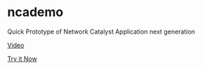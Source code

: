# ncademo

Quick Prototype of Network Catalyst Application next generation

[Video](https://youtu.be/WlHwuJLVFKE)

[Try it Now](https://jtree.treenotation.org/designer/#grammar%0A%20ncaNode%0A%20%20description%20Demo%20Tree%20Language%20for%20Network%20Catalyst%20Application.%0A%20%20root%0A%20%20inScope%20abstractQuestionNode%20abstractIntQuestionNode%20abstractEnumQuestionNode%0A%20keywordCell%0A%20stringCell%0A%20%20highlightScope%20string%0A%20intCell%0A%20startupStageEnumCell%0A%20%20enum%20Concept%20Prototype%20UserTesting%20LessThan%241MRevenue%20Over%241MRevenue%0A%20%20highlightScope%20storage.type.enum%0A%20sectorCell%0A%20%20enum%20Advertising%20AI%26machinelearning%20AR%26VR%20Autonomousvehicles%2Cdrones%26robotics%20Biotech%20Blockchain%2Cbitcoin%2Ccryptocurrency%2Cethereum%20Consumergoods%20ConsumerservicesIncludessocial%2Cdigitalmedia%20Developertools%20eCommerce%2Cshopping%2Cretail%20Education%20Energy%2Ccleantech%20Enterpriseservicesandsoftware%20Gaming%26entertainment%20Finance%2Clending%2Cinvestments%2Cinsurance%2Cpayments%20Food%2Cbeverage%26agriculture%20Healthcare%2Cmedicine%2Cmeddevices%2Cpharma%20Industrialgoods%26manufacturing%20Realestate%20Security%20Space%20Transportation%2Ctravel%20Other%0A%20%20highlightScope%20constant.numeric.integer%0A%20abstractQuestionNode%0A%20%20abstract%0A%20%20cells%20keywordCell%0A%20%20catchAllCellType%20stringCell%0A%20abstractIntQuestionNode%0A%20%20abstract%0A%20%20cells%20keywordCell%20intCell%0A%20abstractEnumQuestionNode%0A%20%20crux%20abstractEnumQuestion%0A%20%20abstract%0A%20companyNameNode%0A%20%20crux%20companyName%0A%20%20description%20Company%20name%0A%20%20required%0A%20%20extends%20abstractQuestionNode%0A%20descriptionNode%0A%20%20crux%20description%0A%20%20description%20What's%20the%201-line%20descriptor%20for%20your%20startup%3F%0A%20%20extends%20abstractQuestionNode%0A%20needOrOpportunityNode%0A%20%20crux%20needOrOpportunity%0A%20%20description%20What%20need%20or%20opportunity%20do%20you%20address%3F%0A%20%20extends%20abstractQuestionNode%0A%20uniqueAdvantageNode%0A%20%20crux%20uniqueAdvantage%0A%20%20description%20What%E2%80%99s%20your%20unique%20insight%2C%20approach%20or%20advantage%3F%0A%20%20extends%20abstractQuestionNode%0A%20totalAddressableMarketNode%0A%20%20crux%20totalAddressableMarket%0A%20%20description%20How%20big%20is%20the%20market%3F%20Walk%20us%20through%20how%20this%20becomes%20a%20%24100M%20revenue%20business.%0A%20%20extends%20abstractQuestionNode%0A%20whyThisNode%0A%20%20crux%20whyThis%0A%20%20description%20Why%20did%20you%20decide%20to%20pursue%20this%3F%20What%2C%20if%20any%2C%20relevant%20background%20do%20you%20and%2For%20your%20team%20have%3F%0A%20%20extends%20abstractQuestionNode%0A%20howWillYouAttractUsersNode%0A%20%20crux%20howWillYouAttractUsers%0A%20%20description%20How%20will%20you%20attract%20users%3F%0A%20%20extends%20abstractQuestionNode%0A%20howWillWeEarnMoneyNode%0A%20%20crux%20howWillWeEarnMoney%0A%20%20description%20How%20do%20you...or%20will%20you...earn%20money%3F%0A%20%20extends%20abstractQuestionNode%0A%20competitorsNode%0A%20%20crux%20competitors%0A%20%20description%20What%20competitors%20or%20alternatives%20matter%3F%20How%20are%20you%20different%20%26%20better%3F%0A%20%20extends%20abstractQuestionNode%0A%20whatKeepsYouUpAtNightNode%0A%20%20crux%20whatKeepsYouUpAtNight%0A%20%20description%20Who%20or%20what%20worries%20you%3F%20What%20keeps%20you%20up%20at%20night%3F%0A%20%20extends%20abstractQuestionNode%0A%20startupStageNode%0A%20%20crux%20startupStage%0A%20%20description%20Which%20best%20describes%20your%20stage%20as%20a%20startup%3F%0A%20%20required%0A%20%20extends%20abstractEnumQuestionNode%0A%20%20cells%20keywordCell%20startupStageEnumCell%0A%20tractionNode%0A%20%20crux%20traction%0A%20%20description%20In%20a%20nutshell%2C%20summarize%20your%20traction%20to-date.%0A%20%20extends%20abstractQuestionNode%0A%20topPrioritiesNode%0A%20%20crux%20topPriorities%0A%20%20description%20What%20goals%20or%20milestones%20are%20your%20top%20priorities%3F%0A%20%20extends%20abstractQuestionNode%0A%20monthlyBurnNode%0A%20%20crux%20monthlyBurn%0A%20%20description%20What%20is%20your%20monthly%20cash%20burn%3F%0A%20%20extends%20abstractIntQuestionNode%0A%20runwayMonthsNode%0A%20%20crux%20runwayMonths%0A%20%20description%20How%20many%20months%20of%20runway%20do%20you%20have%3F%0A%20%20extends%20abstractIntQuestionNode%0A%20fundraisingProcessNode%0A%20%20crux%20fundraisingProcess%0A%20%20description%20If%20you%20plan%20to%20raise%20money%2C%20what%20will%20your%20fundraising%20process%20look%20like%3F%0A%20%20extends%20abstractQuestionNode%0A%20pitchDeckNode%0A%20%20crux%20pitchDeck%0A%20%20description%20Upload%20your%20pitch%20deck%2C%20if%20you'd%20like.%0A%20%20extends%20abstractQuestionNode%0A%20sectorNode%0A%20%20crux%20sector%0A%20%20description%20Which%20sector%20best%20fits%20your%20startup%3F%20Pick%20just%201.%20Know%20this%20can%20be%20tricky!%0A%20%20extends%20abstractQuestionNode%0A%20%20cells%20keywordCell%20sectorCell%0A%20emailAddressNode%0A%20%20crux%20emailAddress%0A%20%20description%20What's%20your%20email%20address%3F%0A%20%20extends%20abstractQuestionNode%0Asample%0A%20companyName%20Google%20Inc.%0A%20description%20Organize%20the%20world's%20information%20and%20slap%20a%20bunch%20of%20ads%20on%20it.%0A%20needOrOpportunity%20Web%20has%20great%20information%20but%20hard%20to%20find%20it.%0A%20uniqueAdvantage%20Larry's%20brother%20sold%20a%20web%20startup%20for%20a%20ton%20of%20money.%20We%20are%20Standford%20PhD%20students.%0A%20totalAddressableMarket%20People%20search%20for%20information%20like%20%22cars%20to%20buy%22.%20We%20show%20ads%20on%20the%20right%20in%20a%20different%20color.%20When%20someone%20clicks%20an%20ad%20we%20get%20paid.%20Slowly%20over%20time%2C%20when%20we%20want%20to%20make%20more%20money%2C%20as%20millions%20of%20more%20people%20start%20to%20use%20it%2C%20we%20shift%20the%20ads%20to%20the%20top%20front%2C%20and%20make%20it%20so%20people%20are%20always%20unknowingly%20clicking%20ads.%0A%20whyThis%20Larry%20came%20up%20with%20a%20better%20algorithm%20to%20rank%20search%20results.%20But%20when%20you%20think%20about%20it%2C%20we%20will%20see%20exactly%20what%20the%20world%20wants.%20It's%20a%20fun%20idea%20that%20we%20can%20work%20on%20for%20decades.%0A%20howWillYouAttractUsers%20Reporters%20will%20like%20it%20so%20much%20for%20their%20research%20they%20will%20start%20mentioning%20it%20and%20word%20of%20mouth%20will%20be%20great.%0A%20howWillWeEarnMoney%20Businesses%20can%20bid%20on%20keyword%20searches.%0A%20competitors%20Yahoo%20and%20AltaVista%20are%20good.%20But%20they%20underestimate%20how%20important%20search%20is%20and%20we%20are%20focused%20on%20speed%2C%20simplicity%2C%20and%20search.%0A%20whatKeepsYouUpAtNight%20That%20someone%20else%20will%20realize%20the%20potential%20of%20this%20idea%20and%20Bing!%20a%20lightbulb%20will%20go%20off.%0A%20startupStage%20LessThan%241MRevenue%0A%20traction%20100k%20users.%2010%25%20wow%20growth.%0A%20topPriorities%20Recruiting.%20And%20get%20the%20AOL%20deal.%0A%20monthlyBurn%2020000%0A%20runwayMonths%2024%0A%20fundraisingProcess%20Will%20get%20the%20top%202%20VCs%20to%20bid%20against%20each%20other.%0A%20pitchDeck%20uploaded.foobar.pdf%0A%20sector%20AI%26machinelearning%0A%20emailAddress%20larry%40google.com)
